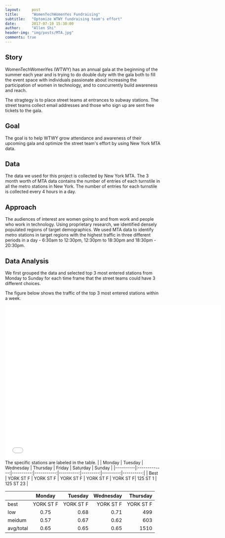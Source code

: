 ```yaml
---
layout:     post
title:      "WomenTechWomenYes Fundraising"
subtitle:   "Optomize WTWY fundraising team's effort"
date:       2017-07-10 15:30:00
author:     "Allen Shi"
header-img: "img/posts/MTA.jpg"
comments: true
---
```


## Story
WomenTechWomenYes (WTWY) has an annual gala at the beginning of the summer each year and is trying to do double duty with the gala both to fill the event space with individuals passionate about increasing the participation of women in technology, and to concurrently build awareness and reach.

The stragtegy is to place street teams at entrances to subway stations. The street teams collect email addresses and those who sign up are sent free tickets to the gala.

## Goal
The goal is to help WTWY grow attendance and awareness of their upcoming gala and optimize the street team's effort by using New York MTA data.

## Data
The data we used for this project is collected by New York MTA. The 3 month worth of MTA data contains the number of entries of each turnstile in all the metro stations in New York. The number of entries for each turnstile is collected every 4 hours in a day.

## Approach
The audiences of interest are women going to and from work and people who work in technology. Using proprietary research, we identified densely populated regions of target demographics. We used MTA data to identify metro stations in target regions with the highest traffic in three different periods in a day - 6:30am to 12:30pm, 12:30pm to 18:30pm and 18:30pm - 20:30pm. 

## Data Analysis

We first grouped the data and selected top 3 most entered stations from Monday to Sunday for each time frame that the street teams could have 3 different choices.

The figure below shows the traffic of the top 3 most entered stations within a week. 
<iframe width="700" height="500" frameborder="0" scrolling="no" src="//plot.ly/~a98051827/48.embed"></iframe>
The specific stations are labeled in the table.
|          |     Monday    |  Tuesday  |  Wednesday |  Thursday |  Friday  | Saturday |   Sunday  |
|----------|:-------------:|----------:|-----------:|----------:|---------:|---------:|----------:|
|   Best   |    YORK ST F  | YORK ST F |  YORK ST F | YORK ST F | YORK ST F| 125 ST 1 | 125 ST 23 |



|          |  Monday   |  Tuesday |   Wednesday | Thursday |
|----------|:-------------:|---------:|-----------:|--------:|
|   best   |  YORK ST F |  YORK ST F |   YORK ST F |   YORK ST F |
|   low    |  0.75 | 0.68 |  0.71  |  499  |
|  meidum  |  0.57 | 0.67 |  0.62  |  603  |
|avg/total |  0.65 | 0.65 |  0.65  |  1510 |





